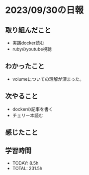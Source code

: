 # 2023/09/30の日報


## 取り組んだこと
- 実践docker読む
- rubyのyoutube視聴

## わかったこと
- volumeについての理解が深まった。

## 次やること
- dockerの記事を書く
- チェリー本読む

## 感じたこと


## 学習時間
- TODAY: 8.5h
- TOTAL: 231.5h


